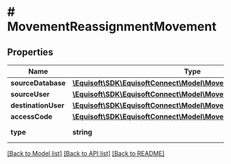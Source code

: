 # # MovementReassignmentMovement

## Properties

Name | Type | Description | Notes
------------ | ------------- | ------------- | -------------
**sourceDatabase** | [**\Equisoft\SDK\EquisoftConnect\Model\MovementDatabase**](MovementDatabase.md) |  |
**sourceUser** | [**\Equisoft\SDK\EquisoftConnect\Model\MovementUser**](MovementUser.md) |  |
**destinationUser** | [**\Equisoft\SDK\EquisoftConnect\Model\MovementUser**](MovementUser.md) |  |
**accessCode** | [**\Equisoft\SDK\EquisoftConnect\Model\MovementGatewayAccessCode**](MovementGatewayAccessCode.md) |  |
**type** | **string** |  | [default to TYPE_REASSIGNMENT]

[[Back to Model list]](../../README.md#models) [[Back to API list]](../../README.md#endpoints) [[Back to README]](../../README.md)
